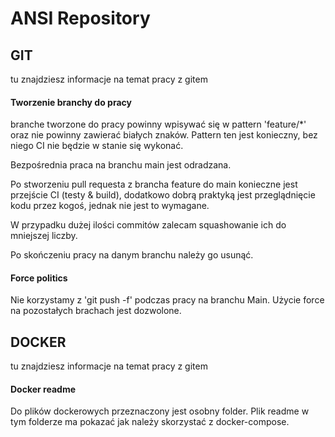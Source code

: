 # ANSI Repository

## GIT

tu znajdziesz informacje na temat pracy z gitem 

#### Tworzenie branchy do pracy
branche tworzone do pracy powinny wpisywać się w pattern 'feature/*' oraz nie powinny zawierać białych znaków.
Pattern ten jest konieczny, bez niego CI nie będzie w stanie się wykonać.

Bezpośrednia praca na branchu main jest odradzana.

Po stworzeniu pull requesta z brancha feature do main konieczne jest przejście CI (testy & build), dodatkowo dobrą praktyką jest przeglądnięcie kodu przez kogoś, jednak nie jest to wymagane. 

W przypadku dużej ilości commitów zalecam squashowanie ich do mniejszej liczby.

Po skończeniu pracy na danym branchu należy go usunąć.

#### Force politics 
Nie korzystamy z 'git push -f' podczas pracy na branchu Main. Użycie force na pozostałych brachach jest dozwolone.


## DOCKER

tu znajdziesz informacje na temat pracy z gitem 

#### Docker readme
Do plików dockerowych przeznaczony jest osobny folder. Plik readme w tym folderze ma pokazać jak należy skorzystać z docker-compose.
